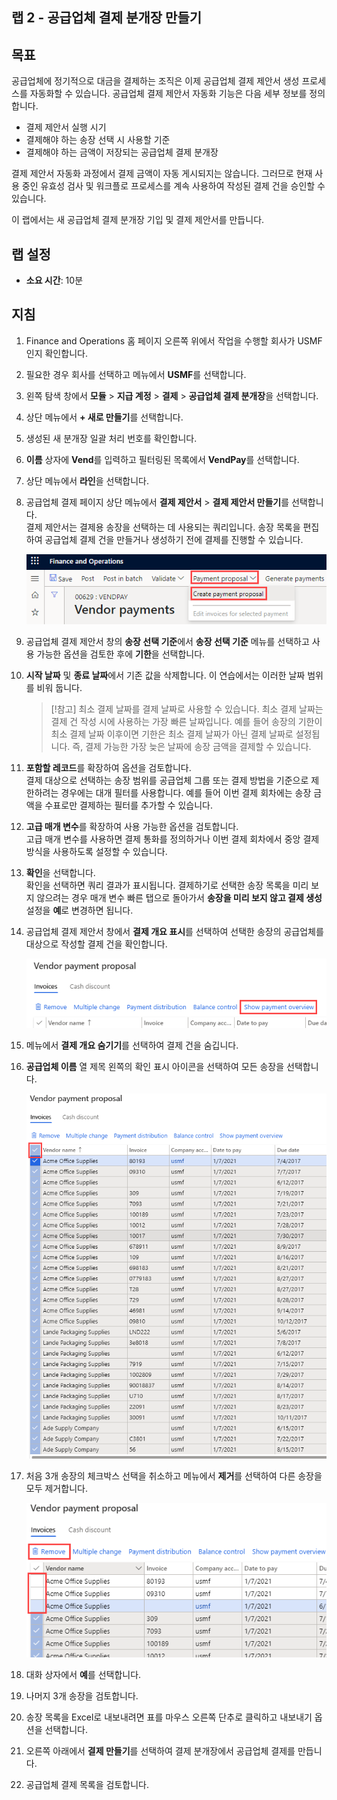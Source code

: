﻿---
lab:
    title: '랩 2: 공급업체 결제 분개장 만들기'
    module: '모듈 2: Microsoft Dynamics 365 Finance의 기본 사항 파악'
---

## 랩 2 - 공급업체 결제 분개장 만들기

## 목표

공급업체에 정기적으로 대금을 결제하는 조직은 이제 공급업체 결제 제안서 생성 프로세스를 자동화할 수 있습니다. 공급업체 결제 제안서 자동화 기능은 다음 세부 정보를 정의합니다.

- 결제 제안서 실행 시기
- 결제해야 하는 송장 선택 시 사용할 기준
- 결제해야 하는 금액이 저장되는 공급업체 결제 분개장

결제 제안서 자동화 과정에서 결제 금액이 자동 게시되지는 않습니다. 그러므로 현재 사용 중인 유효성 검사 및 워크플로 프로세스를 계속 사용하여 작성된 결제 건을 승인할 수 있습니다.

이 랩에서는 새 공급업체 결제 분개장 기입 및 결제 제안서를 만듭니다.

## 랩 설정

   - **소요 시간**: 10분

## 지침

1. Finance and Operations 홈 페이지 오른쪽 위에서 작업을 수행할 회사가 USMF인지 확인합니다.

1. 필요한 경우 회사를 선택하고 메뉴에서 **USMF**를 선택합니다.

1. 왼쪽 탐색 창에서 **모듈** > **지급 계정** > **결제** > **공급업체 결제 분개장**을 선택합니다.

1. 상단 메뉴에서 **+ 새로 만들기**를 선택합니다.

1. 생성된 새 분개장 일괄 처리 번호를 확인합니다.

1. **이름** 상자에 **Vend**를 입력하고 필터링된 목록에서 **VendPay**를 선택합니다.

1. 상단 메뉴에서 **라인**을 선택합니다.

1. 공급업체 결제 페이지 상단 메뉴에서 **결제 제안서** > **결제 제안서 만들기**를 선택합니다.  
    결제 제안서는 결제용 송장을 선택하는 데 사용되는 쿼리입니다. 송장 목록을 편집하여 공급업체 결제 건을 만들거나 생성하기 전에 결제를 진행할 수 있습니다.

    ![결제 제안서 및 결제 제안서 만들기가 강조 표시되어 있는 공급업체 결제 페이지가 표시된 화면 이미지](./media/lp2-m4-vendor-payment-proposal.png)

1. 공급업체 결제 제안서 창의 **송장 선택 기준**에서 **송장 선택 기준** 메뉴를 선택하고 사용 가능한 옵션을 검토한 후에 **기한**을 선택합니다.

1. **시작 날짜** 및 **종료 날짜**에서 기존 값을 삭제합니다. 이 연습에서는 이러한 날짜 범위를 비워 둡니다.

    >[!참고] 최소 결제 날짜를 결제 날짜로 사용할 수 있습니다. 최소 결제 날짜는 결제 건 작성 시에 사용하는 가장 빠른 날짜입니다. 예를 들어 송장의 기한이 최소 결제 날짜 이후이면 기한은 최소 결제 날짜가 아닌 결제 날짜로 설정됩니다. 즉, 결제 가능한 가장 늦은 날짜에 송장 금액을 결제할 수 있습니다.

1. **포함할 레코드**를 확장하여 옵션을 검토합니다.  
    결제 대상으로 선택하는 송장 범위를 공급업체 그룹 또는 결제 방법을 기준으로 제한하려는 경우에는 대개 필터를 사용합니다. 예를 들어 이번 결제 회차에는 송장 금액을 수표로만 결제하는 필터를 추가할 수 있습니다.

1. **고급 매개 변수**를 확장하여 사용 가능한 옵션을 검토합니다.  
    고급 매개 변수를 사용하면 결제 통화를 정의하거나 이번 결제 회차에서 중앙 결제 방식을 사용하도록 설정할 수 있습니다.

1. **확인**을 선택합니다.  
    확인을 선택하면 쿼리 결과가 표시됩니다. 결제하기로 선택한 송장 목록을 미리 보지 않으려는 경우 매개 변수 빠른 탭으로 돌아가서 **송장을 미리 보지 않고 결제 생성** 설정을 **예**로 변경하면 됩니다.

1. 공급업체 결제 제안서 창에서 **결제 개요 표시**를 선택하여 선택한 송장의 공급업체를 대상으로 작성할 결제 건을 확인합니다.

    ![결제 개요 표시 메뉴가 강조 표시된 공급업체 결제 제안서가 표시되어 있는 화면 이미지](./media/lp2-m4-vendor-payment-proposal-complete-query.png)

1. 메뉴에서 **결제 개요 숨기기**를 선택하여 결제 건을 숨깁니다.

1. **공급업체 이름** 열 제목 왼쪽의 확인 표시 아이콘을 선택하여 모든 송장을 선택합니다.

    ![모든 송장이 선택되어 있는 화면 이미지](./media/lp2-m4-vendor-payment-proposal-select-all.png)

1. 처음 3개 송장의 체크박스 선택을 취소하고 메뉴에서 **제거**를 선택하여 다른 송장을 모두 제거합니다.

    ![선택한 항목 및 제거 메뉴 옵션이 강조 표시되어 있는 공급업체 결제 제안서 페이지가 표시된 스크린샷](./media/lp2-m4-vendor-payment-proposal-remove-selected-invoices.png)

1. 대화 상자에서 **예**를 선택합니다.

1. 나머지 3개 송장을 검토합니다.

1. 송장 목록을 Excel로 내보내려면 표를 마우스 오른쪽 단추로 클릭하고 내보내기 옵션을 선택합니다.

1. 오른쪽 아래에서 **결제 만들기**를 선택하여 결제 분개장에서 공급업체 결제를 만듭니다.

1. 공급업체 결제 목록을 검토합니다.
